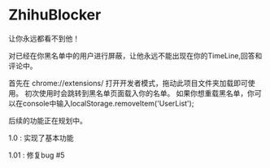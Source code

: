 # ZhihuBlocker
让你永远都看不到他！

对已经在你黑名单中的用户进行屏蔽，让他永远不能出现在你的TimeLine,回答和评论中。

首先在 chrome://extensions/ 打开开发者模式，拖动此项目文件夹加载即可使用。
初次使用时会跳转到黑名单页面载入你的名单。
如果你想重载黑名单，你可以在console中输入localStorage.removeItem('UserList');

后续的功能正在规划中。

1.0  : 实现了基本功能

1.01 : 修复bug #5
